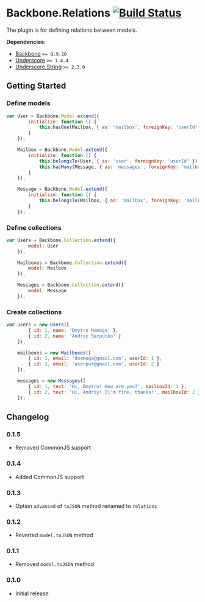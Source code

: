 ﻿[lnk]: https://travis-ci.org/DreamTheater/Backbone.Relations
[img]: https://secure.travis-ci.org/DreamTheater/Backbone.Relations.png

# Backbone.Relations [![Build Status][img]][lnk]
The plugin is for defining relations between models.

**Dependencies:**

  - [Backbone](https://github.com/documentcloud/backbone) `>= 0.9.10`
  - [Underscore](https://github.com/documentcloud/underscore) `>= 1.4.4`
  - [Underscore.String](https://github.com/epeli/underscore.string) `>= 2.3.0`

## Getting Started
### Define models
```js
var User = Backbone.Model.extend({
        initialize: function () {
            this.hasOne(Mailbox, { as: 'mailbox', foreignKey: 'userId' });
        }
    }),

    Mailbox = Backbone.Model.extend({
        initialize: function () {
            this.belongsTo(User, { as: 'user', foreignKey: 'userId' });
            this.hasMany(Message, { as: 'messages', foreignKey: 'mailboxId' });
        }
    }),

    Message = Backbone.Model.extend({
        initialize: function () {
            this.belongsTo(Mailbox, { as: 'mailbox', foreignKey: 'mailboxId' });
        }
    });
```

### Define collections
```js
var Users = Backbone.Collection.extend({
        model: User
    }),

    Mailboxes = Backbone.Collection.extend({
        model: Mailbox
    }),

    Messages = Backbone.Collection.extend({
        model: Message
    });
```

### Create collections
```js
var users = new Users([
        { id: 1, name: 'Dmytro Nemoga' },
        { id: 2, name: 'Andriy Serputko' }
    ]),

    mailboxes = new Mailboxes([
        { id: 1, email: 'dnemoga@gmail.com', userId: 1 },
        { id: 2, email: 'aserput@gmail.com', userId: 2 }
    ]),

    messages = new Messages([
        { id: 1, text: 'Hi, Dmytro! How are you?', mailboxId: 1 },
        { id: 2, text: 'Hi, Andriy! I\'m fine, thanks!', mailboxId: 2 }
    ]);
```

## Changelog
### 0.1.5
  - Removed CommonJS support

### 0.1.4
  - Added CommonJS support

### 0.1.3
  - Option `advanced` of `toJSON` method renamed to `relations`

### 0.1.2
  - Reverted `model.toJSON` method

### 0.1.1
  - Removed `model.toJSON` method

### 0.1.0
  - Initial release
